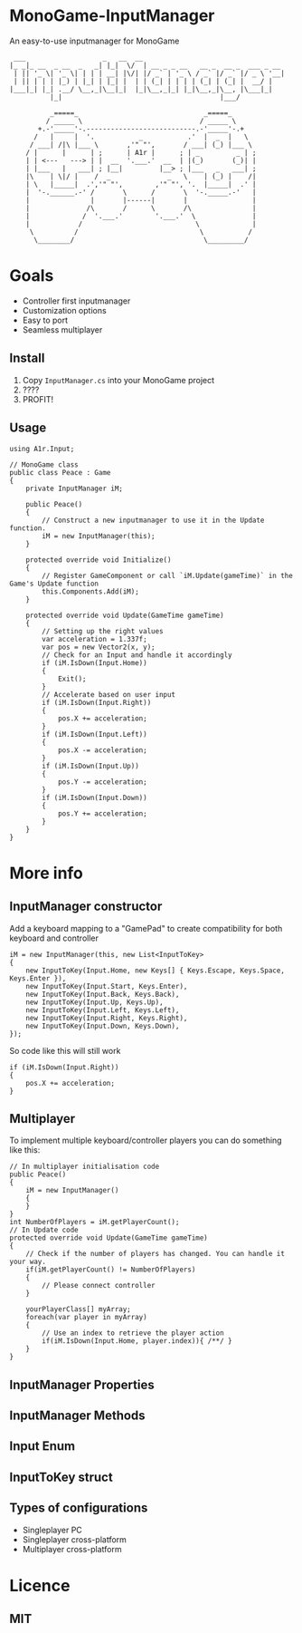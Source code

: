 # MonoGame-InputManager
An easy-to-use inputmanager for MonoGame

	 ___                   _   __  __                                   
	|_ _|_ __  _ __  _   _| |_|  \/  | __ _ _ __   __ _  __ _  ___ _ __ 
	 | || '_ \| '_ \| | | | __| |\/| |/ _` | '_ \ / _` |/ _` |/ _ \ '__|
	 | || | | | |_) | |_| | |_| |  | | (_| | | | | (_| | (_| |  __/ |   
	|___|_| |_| .__/ \__,_|\__|_|  |_|\__,_|_| |_|\__,_|\__, |\___|_|   
			  |_|                                       |___/           
          
			  _=====_                               _=====_
			 / _____ \                             / _____ \
		   +.-'_____'-.---------------------------.-'_____'-.+
		  /   |     |  '.           _           .'  |  _  |   \
		 / ___| /|\ |___ \       ,'" "',       / ___| (_) |___ \
		/ |      |      | ;      | A1r |      ; | _         _ | ;
		| | <---   ---> | |  __  '.___.'  __  | |(_)       (_)| |
		| |___   |   ___| ; |__|         |__> ; |___   _   ___| ;
		|\    | \|/ |    /  _              _   \    | (_) |    /|
		| \   |_____|  .','" "',        ,'" "', '.  |_____|  .' |
		|  '-.______.-' /       \      /       \  '-._____.-'   |
		|               |       |------|       |                |
		|              /\       /      \       /\               |
		|             /  '.___.'        '.___.'  \              |
		|            /                            \             |
		 \          /                              \           /
		  \________/                                \_________/ 

# Goals

- Controller first inputmanager
- Customization options
- Easy to port
- Seamless multiplayer

## Install
1. Copy `InputManager.cs` into your MonoGame project
2. ????
3. PROFIT!

## Usage

	using A1r.Input;

	// MonoGame class
    public class Peace : Game
    {
		private InputManager iM;

        public Peace()
		{
			// Construct a new inputmanager to use it in the Update function.
            iM = new InputManager(this);
		}

        protected override void Initialize()
		{
			// Register GameComponent or call `iM.Update(gameTime)` in the Game's Update function
			this.Components.Add(iM);
        }

		protected override void Update(GameTime gameTime)
        {
			// Setting up the right values
			var acceleration = 1.337f;
			var pos = new Vector2(x, y);
			// Check for an Input and handle it accordingly
            if (iM.IsDown(Input.Home))
			{
                Exit();
			}
			// Accelerate based on user input
            if (iM.IsDown(Input.Right))
            {
                pos.X += acceleration;
            }
            if (iM.IsDown(Input.Left))
            {
                pos.X -= acceleration;
            }
            if (iM.IsDown(Input.Up))
            {
                pos.Y -= acceleration;
            }
            if (iM.IsDown(Input.Down))
            {
                pos.Y += acceleration;
            }
		}
	}

# More info

## InputManager constructor

Add a keyboard mapping to a "GamePad" to create compatibility for both keyboard and controller

	iM = new InputManager(this, new List<InputToKey>
	{
		new InputToKey(Input.Home, new Keys[] { Keys.Escape, Keys.Space, Keys.Enter }),
        new InputToKey(Input.Start, Keys.Enter),
        new InputToKey(Input.Back, Keys.Back),
        new InputToKey(Input.Up, Keys.Up),
        new InputToKey(Input.Left, Keys.Left),
        new InputToKey(Input.Right, Keys.Right),
        new InputToKey(Input.Down, Keys.Down),
    });

So code like this will still work

	if (iM.IsDown(Input.Right))
	{
		pos.X += acceleration;
	}

## Multiplayer

To implement multiple keyboard/controller players you can do something like this:

	// In multiplayer initialisation code
	public Peace()
    {
		iM = new InputManager()
		{
		}
	}
	int NumberOfPlayers = iM.getPlayerCount();
	// In Update code
	protected override void Update(GameTime gameTime)
    {
		// Check if the number of players has changed. You can handle it your way.
		if(iM.getPlayerCount() != NumberOfPlayers)
		{
			// Please connect controller
		}
		
		yourPlayerClass[] myArray;
		foreach(var player in myArray)
		{
			// Use an index to retrieve the player action
			if(iM.IsDown(Input.Home, player.index)){ /**/ }
		}
	}

	

## InputManager Properties
## InputManager Methods
## Input Enum
## InputToKey struct

## Types of configurations

- Singleplayer PC
- Singleplayer cross-platform
- Multiplayer cross-platform

# Licence

MIT
--

